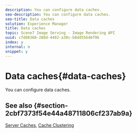 ```yaml
---
description: You can configure data caches.
seo-description: You can configure data caches.
seo-title: Data caches
solution: Experience Manager
title: Data caches
topic: Scene7 Image Serving - Image Rendering API
uuid: cfd88368-288d-4482-a30c-b8dd55646f96
index: y
internal: n
snippet: y
---
```


# Data caches{#data-caches}

You can configure data caches.

## See also {#section-2cbf7373f54e44a48711806cf237ab9a}

[Server Caches](../../../../is_api/image-serving-api-ref/c-configuration-and-administration/c-server-settings/r-server-caches.md#reference-f6c7f73ea10f4c3ca93acd79a856e00e), [Cache Clustering](../../../../is_api/image-serving-api-ref/c-configuration-and-administration/c-server-settings/r-cache-clustering.md#reference-a24c6b99da174203947788844626b951) 
